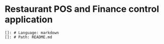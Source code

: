 # Restaurant POS and Finance control application
    
    []: # Language: markdown
    []: # Path: README.md
